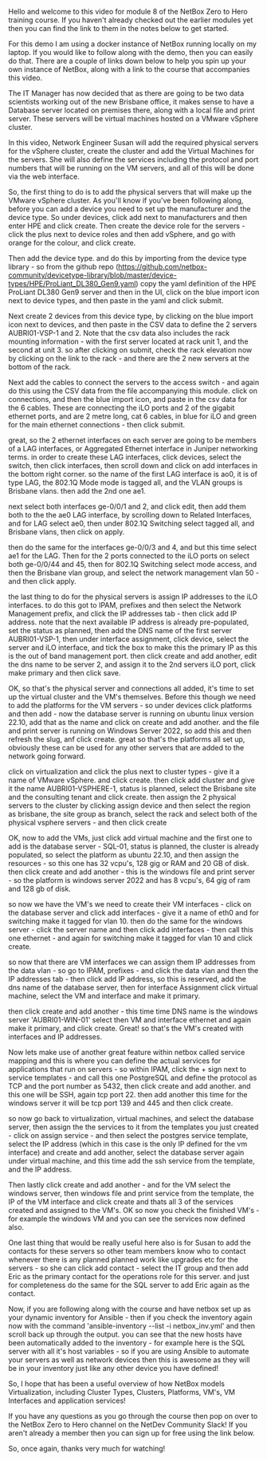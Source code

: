Hello and welcome to this video for module 8 of the NetBox Zero to Hero training course. If you haven't already checked out the earlier modules yet then you can find the link to them in the notes below to get started. 

For this demo I am using a docker instance of NetBox running locally on my laptop. If you would like to follow along with the demo, then you can easily do that. There are a couple of links down below to help you spin up your own instance of NetBox, along with a link to the course that accompanies this video. 

The IT Manager has now decided that as there are going to be two data scientists working out of the new Brisbane office, it makes sense to have a Database server located on premises there, along with a local file and print server. These servers will be virtual machines hosted on a VMware vSphere cluster.

In this video, Network Engineer Susan will add the required physical servers for the vSphere cluster, create the cluster and add the Virtual Machines for the servers. She will also define the services including the protocol and port numbers that will be running on the VM servers, and all of this will be done via the web interface.

So, the first thing to do is to add the physical servers that will make up the VMware vSphere cluster. As you'll know if you've been following along, before you can add a device you need to set up the manufacturer and the device type. So under devices, click add next to manufacturers and then enter HPE and click create. Then create the device role for the servers - click the plus next to device roles and then add vSphere, and go with orange for the colour, and click create. 

Then add the device type. and do this by importing from the device type library - so from the github repo (https://github.com/netbox-community/devicetype-library/blob/master/device-types/HPE/ProLiant_DL380_Gen9.yaml) copy the yaml definition of the HPE ProLiant DL380 Gen9 server and then in the UI, click on the blue import icon next to device types, and then paste in the yaml and click submit. 

Next create 2 devices from this device type, by clicking on the blue import icon next to devices, and then paste in the CSV data to define the 2 servers AUBRI01-VSP-1 and 2. Note that the csv data also includes the rack mounting information - with the first server located at rack unit 1, and the second at unit 3. so after clicking on submit, check the rack elevation now by clicking on the link to the rack - and there are the 2 new servers at the bottom of the rack. 

Next add the cables to connect the servers to the access switch - and again do this using the CSV data from the file accompanying this module. click on connections, and then the blue import icon, and paste in the csv data for the 6 cables. These are connecting the iLO ports and 2 of the gigabit ethernet ports, and are 2 metre long, cat 6 cables, in blue for iLO and green for the main ethernet connections - then click submit. 

great, so the 2 ethernet interfaces on each server are going to be members of a LAG interfaces, or Aggregated Ethernet interface in Juniper networking terms. in order to create these LAG interfaces, click devices, select the switch, then click interfaces, then scroll down and click on add interfaces in the bottom right corner. so the name of the first LAG interface is ao0, it is of type LAG, the 802.1Q Mode mode is tagged all, and the VLAN groups is Brisbane vlans. then add the 2nd one ae1. 

next select both interfaces ge-0/0/1 and 2, and click edit, then add them both to the the ae0 LAG interface, by scrolling down to Related Interfaces, and for LAG select ae0, then under 802.1Q Switching select tagged all, and Brisbane vlans, then click on apply. 

then do the same for the interfaces ge-0/0/3 and 4, and but this time select ae1 for the LAG. Then for the 2 ports connected to the iLO ports on select both ge-0/0/44 and 45, then for 802.1Q Switching select mode access, and then the Brisbane vlan group, and select the network management vlan 50 - and then click apply. 

the last thing to do for the physical servers is assign IP addresses to the iLO interfaces. to do this got to IPAM, prefixes and then select the Network Management prefix, and click the IP addresses tab - then click add IP address. note that the next available IP address is already pre-populated, set the status as planned, then add the DNS name of the first server AUBRI01-VSP-1, then under interface assignment, click device, select the server and iLO interface, and tick the box to make this the primary IP as this is the out of band management port.  then click create and add another, edit the dns name to be server 2, and assign it to the 2nd servers iLO port, click make primary and then click save. 

OK, so that's the physical server and connections all added, it's time to set up the virtual cluster and the VM's themselves. Before this though we need to add the platforms for the VM servers - so under devices click platforms and then add - now the database server is running on ubuntu linux version 22.10, add that as the name and click on create and add another. and the file and print server is running on Windows Server 2022, so add this and then refresh the slug, anf click create. great so that's the platforms all set up, obviously these can be used for any other servers that are added to the network going forward.

click on virtualization and click the plus next to cluster types - give it a name of VMware vSphere. and click create. then click add cluster and give it the name AUBRI01-VSPHERE-1, status is planned, select the Brisbane site and the consulting tenant and click create. then assign the 2 physical servers to the cluster by clicking assign device and then select the region as brisbane, the site group as branch, select the rack and select both of the physical vsphere servers - and then click create   

OK, now to add the VMs, just click add virtual machine and the first one to add is the database server - SQL-01, status is planned, the cluster is already populated, so select the platform as ubuntu 22.10, and then assign the resources - so this one has 32 vcpu's, 128 gig or RAM and 20 GB of disk. then click create and add another - this is the windows file and print server - so the platform is windows server 2022 and has 8 vcpu's, 64 gig of ram and 128 gb of disk. 

so now we have the VM's we need to create their VM interfaces - click on the database server and click add interfaces - give it a name of eth0 and for switching make it tagged for vlan 10. then do the same for the windows server - click the server name and then click add interfaces - then call this one ethernet - and again for switching make it tagged for vlan 10 and click create. 

so now that there are VM interfaces we can assign them IP addresses from the data vlan - so go to IPAM, prefixes - and click the data vlan and then the IP addresses tab - then click add IP address, so this is reserved, add the dns name of the database server, then for interface Assignment click virtual machine, select the VM and interface and make it primary. 

then click create and add another - this time time DNS name is the windows server 'AUBRI01-WIN-01' select then VM and interface ethernet and again make it primary, and click create. Great! so that's the VM's created with interfaces and IP addresses. 

Now lets make use of another great feature within netbox called service mapping and this is where you can define the actual services for applications that run on servers - so within IPAM, click the + sign next to service templates - and call this one PostgreSQL and define the protocol as TCP and the port number as 5432, then click create and add another. and this one will be SSH, again tcp port 22. then add another this time for the windows server it will be tcp port 139 and 445 and then click create. 

so now go back to virtualization, virtual machines, and select the database server, then assign the the services to it from the templates you just created - click on assign service - and then select the postgres service template, select the IP address (which in this case is the only IP defined for the vm interface) and create and add another, select the database server again under virtual machine, and this time add the ssh service from the template, and the IP address. 

Then lastly click create and add another - and for the VM select the windows server, then windows file and print service from the template, the IP of the VM interface and click create and thats all 3 of the services created and assigned to the VM's.  OK so now you check the finished VM's - for example the windows VM and you can see the services now defined also. 

One last thing that would be really useful here also is for Susan to add the contacts for these servers so other team members know who to contact whenever there is any planned planned work like upgrades etc for the servers - so she can click add contact - select the IT group and then add Eric as the primary contact for the operations role for this server. and just for completeness do the same for the SQL server to add Eric again as the contact. 

Now, if you are following along with the course and have netbox set up as your dynamic inventory for Ansible - then if you check the inventory again now with the command 'ansible-inventory --list -i netbox_inv.yml' and then scroll back up through the output. you can see that the new hosts have been automatically added to the inventory - for example here is the SQL server with all it's host variables - so if you are using Ansible to automate your servers as well as network devices then this is awesome as they will be in your inventory just like any other device you have defined!

So, I hope that has been a useful overview of how NetBox models Virtualization, including Cluster Types, Clusters, Platforms, VM's, VM Interfaces and application services! 

If you have any questions as you go through the course then pop on over to the NetBox Zero to Hero channel on the NetDev Community Slack! If you aren't already a member then you can sign up for free using the link below.

So, once again, thanks very much for watching!